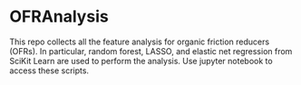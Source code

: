 # OFRAnalysis
This repo collects all the feature analysis for organic friction reducers (OFRs).
In particular, random forest, LASSO, and elastic net regression from SciKit Learn are used to perform the analysis.
Use jupyter notebook to access these scripts.
